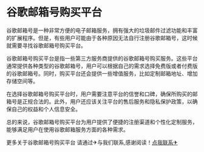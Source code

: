 # 谷歌邮箱号购买平台

谷歌邮箱号是一种非常方便的电子邮箱服务，拥有强大的垃圾邮件过滤功能和丰富的扩展程序。但是，有些用户可能由于各种原因无法自行注册谷歌邮箱号，这时候就需要寻找谷歌邮箱号购买平台。

谷歌邮箱号购买平台是指一些第三方服务商提供的谷歌邮箱号购买服务。这些平台通常提供各种类型的谷歌邮箱号，用户可以根据自己的需求选择免费版或者付费版的谷歌邮箱号。同时，购买平台还会提供一些增值服务，比如定制邮箱地址、增加存储空间等。

在选择谷歌邮箱号购买平台时，用户需要注意平台的信誉和口碑，确保所购买的邮箱号是正规合法的。此外，用户还应该关注平台的售后服务和隐私保护政策，以确保自己的权益和个人信息安全。

总的来说，谷歌邮箱号购买平台为用户提供了便捷的注册渠道和个性化定制服务，能够满足用户在使用谷歌邮箱服务方面的各种需求。

更多关于谷歌邮箱号购买平台 请通过✈与我们联系,感谢阅读！[点我联系✈](https://faq.G208.com)